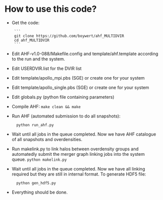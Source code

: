 How to use this code?
======================

- Get the code:

       ```
       git clone https://github.com/boywert/ahf_MULTIDVIR
       cd ahf_MULTIDVIR
       ```

- Edit AHF-v1.0-088/Makefile.config and template/ahf.template according to the run and the system.

- Edit USERDVIR.list for the DVIR list

- Edit template/apollo_mpi.pbs (SGE) or create one for your system

- Edit template/apollo_single.pbs (SGE) or create one for your system

- Edit globals.py (python file containing parameters) 
  
- Compile AHF:
  	  ```
  	  make clean && make
	  ```
	  
- Run AHF (automated submission to do all snapshots):
  ```
	python run_ahf.py
  ```
	  
- Wait until all jobs in the queue completed. Now we have AHF catalogue of all snapshots and overdensities.

- Run makelink.py to link halos between overdensity groups and automatedly submit the merger graph linking jobs into the system queue.
      ```
      python makelink.py
      ```
      
- Wait until all jobs in the queue completed. Now we have all linking required but they are still in internal format. To generate HDF5 file:

  ```
	python gen_hdf5.py
	```

- Everything should be done.



